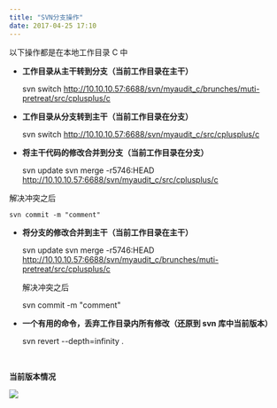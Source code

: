 ```yaml
---
title: "SVN分支操作"
date: 2017-04-25 17:10
---
```


以下操作都是在本地工作目录 C 中


* __工作目录从主干转到分支（当前工作目录在主干）__




     svn switch http://10.10.10.57:6688/svn/myaudit_c/brunches/muti-pretreat/src/cplusplus/c




* __工作目录从分支转到主干（当前工作目录在分支）__




    svn switch http://10.10.10.57:6688/svn/myaudit_c/src/cplusplus/c




* __将主干代码的修改合并到分支（当前工作目录在分支）__




     svn update
     svn merge -r5746:HEAD http://10.10.10.57:6688/svn/myaudit_c/src/cplusplus/c


解决冲突之后


    svn commit -m "comment"


* __将分支的修改合并到主干（当前工作目录在主干）__




     svn update
     svn merge -r5746:HEAD http://10.10.10.57:6688/svn/myaudit_c/brunches/muti-pretreat/src/cplusplus/c


   解决冲突之后





     svn commit -m "comment"


* __一个有用的命令，丢弃工作目录内所有修改（还原到 svn 库中当前版本）__




    svn revert --depth=infinity .


<br>


__当前版本情况__

![](http://ooyi4zkat.bkt.clouddn.com/svn-branch.png)
